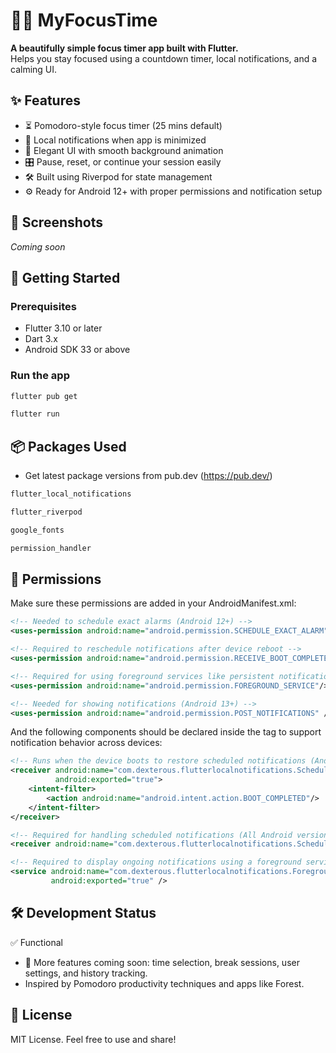 # 🧘‍♂️ MyFocusTime

**A beautifully simple focus timer app built with Flutter.**  
Helps you stay focused using a countdown timer, local notifications, and a calming UI.

## ✨ Features

- ⏳ Pomodoro-style focus timer (25 mins default)
- 🔔 Local notifications when app is minimized
- 📱 Elegant UI with smooth background animation
- 🎛️ Pause, reset, or continue your session easily
- 🛠️ Built using Riverpod for state management
- ⚙️ Ready for Android 12+ with proper permissions and notification setup

## 📸 Screenshots

*Coming soon*

## 🚀 Getting Started

### Prerequisites

- Flutter 3.10 or later
- Dart 3.x
- Android SDK 33 or above

### Run the app

```bash
flutter pub get
```
```bash
flutter run
```

## 📦 Packages Used 
- Get latest package versions from pub.dev (https://pub.dev/)
```bash
flutter_local_notifications
```
```bash
flutter_riverpod
```
```bash
google_fonts
```
```bash
permission_handler
```
## 🔐 Permissions
Make sure these permissions are added in your AndroidManifest.xml:
```xml
<!-- Needed to schedule exact alarms (Android 12+) -->
<uses-permission android:name="android.permission.SCHEDULE_EXACT_ALARM"/>

<!-- Required to reschedule notifications after device reboot -->
<uses-permission android:name="android.permission.RECEIVE_BOOT_COMPLETED"/>

<!-- Required for using foreground services like persistent notifications -->
<uses-permission android:name="android.permission.FOREGROUND_SERVICE"/>

<!-- Needed for showing notifications (Android 13+) -->
<uses-permission android:name="android.permission.POST_NOTIFICATIONS" />

```
And the following components should be declared inside the <application> tag to support notification behavior across devices:
```xml
<!-- Runs when the device boots to restore scheduled notifications (Android 12+) -->
<receiver android:name="com.dexterous.flutterlocalnotifications.ScheduledNotificationBootReceiver"
          android:exported="true">
    <intent-filter>
        <action android:name="android.intent.action.BOOT_COMPLETED"/>
    </intent-filter>
</receiver>

<!-- Required for handling scheduled notifications (All Android versions) -->
<receiver android:name="com.dexterous.flutterlocalnotifications.ScheduledNotificationReceiver" />

<!-- Required to display ongoing notifications using a foreground service (Android 9+) -->
<service android:name="com.dexterous.flutterlocalnotifications.ForegroundService"
         android:exported="true" />
```
## 🛠 Development Status
✅ Functional
- 🚧 More features coming soon: time selection, break sessions, user settings, and history tracking.
- Inspired by Pomodoro productivity techniques and apps like Forest.

## 📄 License
MIT License.
Feel free to use and share!
